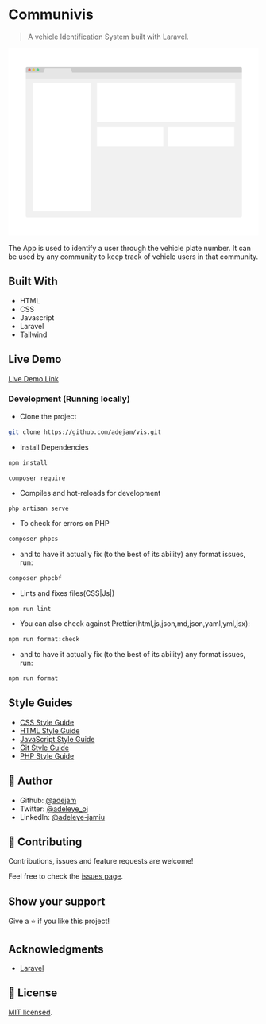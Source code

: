 # Communivis

> A vehicle Identification System built with Laravel.

![screenshot](./app_screenshot.png)

The App is used to identify a user through the vehicle plate number. It can be used by any community to keep track of vehicle users in that community.

## Built With

- HTML
- CSS
- Javascript
- Laravel
- Tailwind

## Live Demo

[Live Demo Link](https://livedemo.com)

### Development (Running locally)

- Clone the project

```bash
git clone https://github.com/adejam/vis.git

```

- Install Dependencies

```bash
npm install
```

```bash
composer require
```

- Compiles and hot-reloads for development

```
php artisan serve
```

- To check for errors on PHP

```bash
composer phpcs
```

- and to have it actually fix (to the best of its ability) any format issues, run:

```bash
composer phpcbf
```

- Lints and fixes files(CSS|Js|)

```
npm run lint
```

- You can also check against Prettier(html,js,json,md,json,yaml,yml,jsx):

```bash
npm run format:check
```

- and to have it actually fix (to the best of its ability) any format issues, run:

```bash
npm run format
```

## Style Guides

- [CSS Style Guide](http://udacity.github.io/frontend-nanodegree-styleguide/css.html)
- [HTML Style Guide](http://udacity.github.io/frontend-nanodegree-styleguide/index.html)
- [JavaScript Style Guide](http://udacity.github.io/frontend-nanodegree-styleguide/javascript.html)
- [Git Style Guide](https://udacity.github.io/git-styleguide/)
- [PHP Style Guide](https://pear.php.net/manual/en/standards.php)

## 👤 Author

- Github: [@adejam](http://github.com/adejam)
- Twitter: [@adeleye_oj](https://twitter.com/Adeleye_oj)
- LinkedIn: [@adeleye-jamiu](https://linkedin.com/in/adeleye-jamiu)

## 🤝 Contributing

Contributions, issues and feature requests are welcome!

Feel free to check the [issues page](../../issues).

## Show your support

Give a ⭐️ if you like this project!

## Acknowledgments

- [Laravel](https://laravel.com/)

## 📝 License

[MIT licensed](./LICENSE).
